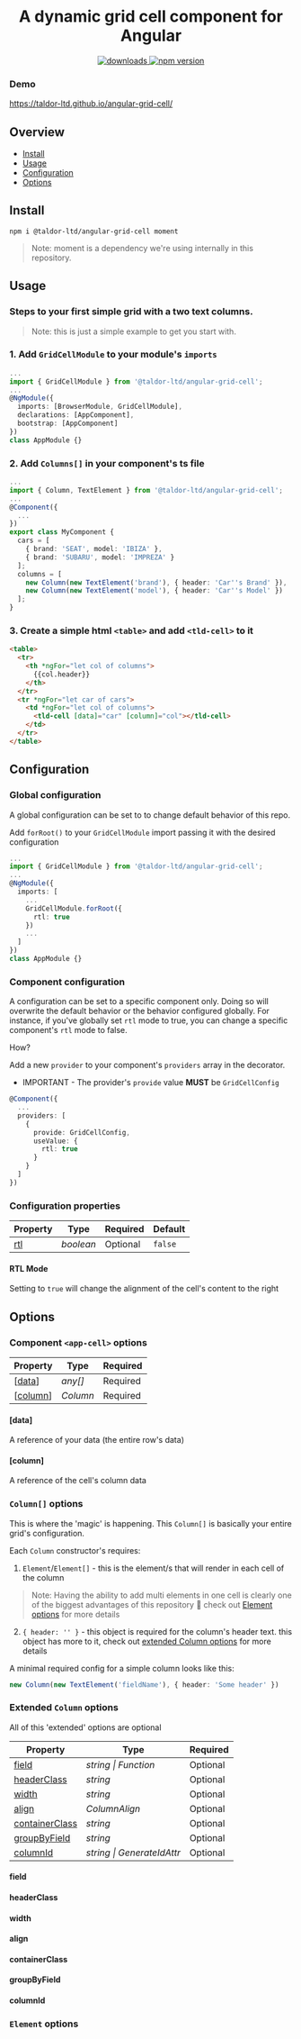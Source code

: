 <h1 align="center">A dynamic grid cell component for Angular</h1>
<p align="center">
  <a href="https://www.npmjs.com/package/@taldor-ltd/angular-grid-cell">
    <img src="https://img.shields.io/npm/dt/@taldor-ltd/angular-grid-cell.svg" alt="downloads">
  </a>
  <a href="https://www.npmjs.com/package/@taldor-ltd/angular-grid-cell">
    <img src="https://badge.fury.io/js/%40taldor-ltd%2Fangular-grid-cell.svg" alt="npm version">
  </a>
</p>

### Demo
https://taldor-ltd.github.io/angular-grid-cell/

## Overview

* [Install](README.md#install)
* [Usage](README.md#usage)
* [Configuration](README.md#configuration)
* [Options](README.md#options)

## Install

```
npm i @taldor-ltd/angular-grid-cell moment
```
>Note: moment is a dependency we're using internally in this repository.

## Usage

### Steps to your first simple grid with a two text columns.
>Note: this is just a simple example to get you start with.

### 1. Add `GridCellModule` to your module's `imports`

```typescript
...
import { GridCellModule } from '@taldor-ltd/angular-grid-cell';
...
@NgModule({
  imports: [BrowserModule, GridCellModule],
  declarations: [AppComponent],
  bootstrap: [AppComponent]
})
class AppModule {}
```

### 2. Add `Columns[]` in your component's ts file

```typescript
...
import { Column, TextElement } from '@taldor-ltd/angular-grid-cell';
...
@Component({
  ...
})
export class MyComponent {
  cars = [
    { brand: 'SEAT', model: 'IBIZA' },
    { brand: 'SUBARU', model: 'IMPREZA' }
  ];
  columns = [
    new Column(new TextElement('brand'), { header: 'Car''s Brand' }),
    new Column(new TextElement('model'), { header: 'Car''s Model' })
  ];
}
```

### 3. Create a simple html `<table>` and add `<tld-cell>` to it

````html
<table>
  <tr>
    <th *ngFor="let col of columns">
      {{col.header}}
    </th>
  </tr>
  <tr *ngFor="let car of cars">
    <td *ngFor="let col of columns">
      <tld-cell [data]="car" [column]="col"></tld-cell>
    </td>
  </tr>
</table>
````

## Configuration

### Global configuration

A global configuration can be set to to change default behavior of this repo.

Add `forRoot()` to your `GridCellModule` import passing it with the desired configuration

```typescript
...
import { GridCellModule } from '@taldor-ltd/angular-grid-cell';
...
@NgModule({
  imports: [
    ...
    GridCellModule.forRoot({
      rtl: true
    })
    ...
  ]
})
class AppModule {}
```

### Component configuration

A configuration can be set to a specific component only. Doing so will overwrite the default behavior or the behavior configured globally. For instance, if you've globally set `rtl` mode to true, you can change a specific component's `rtl` mode to false.

How?

Add a new `provider` to your component's `providers` array in the decorator.

* IMPORTANT - The provider's `provide` value <b>MUST</b> be `GridCellConfig`


```typescript
@Component({
  ...
  providers: [
    {
      provide: GridCellConfig,
      useValue: {
        rtl: true
      }
    }
  ]
})
```

### Configuration properties

| Property | Type | Required | Default
| --- | ---- | --- | --- |
| [rtl](README.md#RTL-Mode) | *boolean* | Optional | `false`

#### RTL Mode

Setting to `true` will change the alignment of the cell's content to the right

## Options

### Component `<app-cell>` options

| Property | Type | Required |
| --- | ---- | --- |
| [[data](README.md#data)] | *any[]* | Required |
| [[column](README.md#[column])] | *Column* | Required |

#### [data]

A reference of your data (the entire row's data)

#### [column]

A reference of the cell's column data

### `Column[]` options

This is where the 'magic' is happening. This `Column[]` is basically your entire grid's configuration.

Each `Column` constructor's requires:

1. `Element`/`Element[]` - this is the element/s that will render in each cell of the column
>Note: Having the ability to add multi elements in one cell is clearly one of the biggest advantages of this repository :metal:
check out [Element options](README.md#element-options) for more details

2. `{ header: '' }` - this object is required for the column's header text. this object has more to it, check out [extended Column options](README.md#extended-column-options) for more details

A minimal required config for a simple column looks like this:

````typescript
new Column(new TextElement('fieldName'), { header: 'Some header' })
````

### Extended `Column` options

All of this 'extended' options are optional

| Property | Type | Required |
| --- | ---- | --- |
| [field](README.md#field) | *string \| Function* | Optional |
| [headerClass](README.md#[headerClass]) | *string* | Optional |
| [width](README.md#[width]) | *string* | Optional |
| [align](README.md#[align]) | *ColumnAlign* | Optional |
| [containerClass](README.md#[containerClass]) | *string* | Optional |
| [groupByField](README.md#[groupByField]) | *string* | Optional |
| [columnId](README.md#[columnId]) | *string \| GenerateIdAttr* | Optional |

#### field

#### headerClass

#### width

#### align

#### containerClass

#### groupByField

#### columnId

### `Element` options
